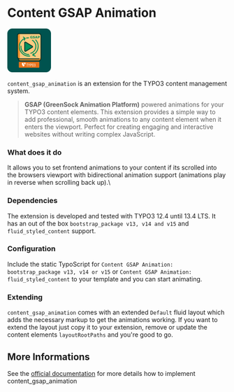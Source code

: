 # Content GSAP Animation

<img src="ext_icon.svg" alt="Content GSAP Animation Icon" width="100" height="100"/>

`content_gsap_animation` is an extension for the TYPO3 content management system.

> **GSAP (GreenSock Animation Platform)** powered animations for your TYPO3 content elements. This extension provides a simple way to add professional, smooth animations to any content element when it enters the viewport. Perfect for creating engaging and interactive websites without writing complex JavaScript.

### What does it do
It allows you to set frontend animations to your content if its scrolled into the browsers viewport with bidirectional animation support (animations play in reverse when scrolling back up).\

### Dependencies
The extension is developed and tested with TYPO3 12.4 until 13.4 LTS. It has an out of the box `bootstrap_package v13, v14 and v15` and `fluid_styled_content` support.

### Configuration
Include the static TypoScript for `Content GSAP Animation: bootstrap_package v13, v14 or v15` or `Content GSAP Animation: fluid_styled_content` to your template and you can start animating.

### Extending
`content_gsap_animation` comes with an extended `Default` fluid layout which adds the necessary markup to get the animations working. If you want to extend the layout just copy it to your extension, remove or update the content elements `layoutRootPaths` and you're good to go.

## More Informations
See the [official documentation](https://docs.typo3.org/p/pixelcoda/content-gsap-animation/main/en-us/) for more details how to implement content_gsap_animation
